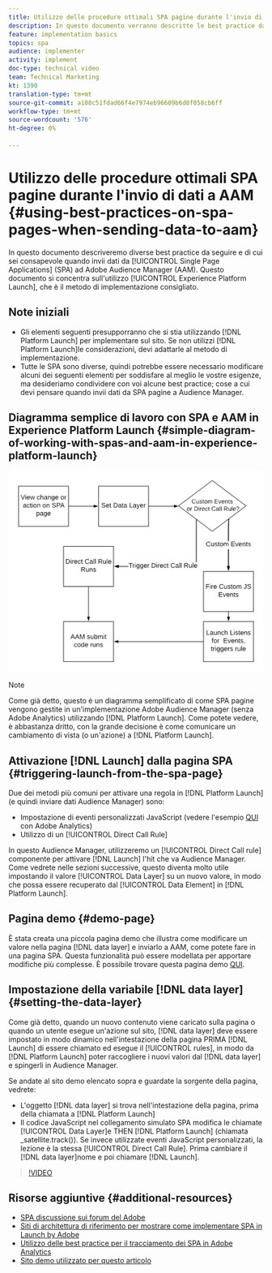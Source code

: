 ```yaml
---
title: Utilizzo delle procedure ottimali SPA pagine durante l'invio di dati a AAM
description: In questo documento verranno descritte le best practice da seguire e di cui si deve essere a conoscenza durante l'invio di dati da applicazioni a pagina singola (SPA) ad Adobe Audience Manager (AAM). Questo documento si concentrerà sull'utilizzo di Launch by Adobe, che è il metodo di implementazione consigliato.
feature: implementation basics
topics: spa
audience: implementer
activity: implement
doc-type: technical video
team: Technical Marketing
kt: 1390
translation-type: tm+mt
source-git-commit: a108c51fdad66f4e7974eb96609b6d8f058cb6ff
workflow-type: tm+mt
source-wordcount: '576'
ht-degree: 0%

---
```



# Utilizzo delle procedure ottimali SPA pagine durante l&#39;invio di dati a AAM {#using-best-practices-on-spa-pages-when-sending-data-to-aam}

In questo documento descriveremo diverse best practice da seguire e di cui sei consapevole quando invii dati da [!UICONTROL Single Page Applications] (SPA) ad Adobe Audience Manager (AAM). Questo documento si concentra sull&#39;utilizzo [!UICONTROL Experience Platform Launch], che è il metodo di implementazione consigliato.

## Note iniziali

* Gli elementi seguenti presupporranno che si stia utilizzando [!DNL Platform Launch] per implementare sul sito. Se non utilizzi [!DNL Platform Launch]le considerazioni, devi adattarle al metodo di implementazione.
* Tutte le SPA sono diverse, quindi potrebbe essere necessario modificare alcuni dei seguenti elementi per soddisfare al meglio le vostre esigenze, ma desideriamo condividere con voi alcune best practice; cose a cui devi pensare quando invii dati da SPA pagine a  Audience Manager.

## Diagramma semplice di lavoro con SPA e AAM in Experience Platform Launch {#simple-diagram-of-working-with-spas-and-aam-in-experience-platform-launch}

![spa per aam in [!DNL launch]](assets/spa_for_aam_in_launch.png)

>[!NOTE]
>Come già detto, questo è un diagramma semplificato di come SPA pagine vengono gestite in un&#39;implementazione Adobe Audience Manager (senza  Adobe Analytics) utilizzando [!DNL Platform Launch]. Come potete vedere, è abbastanza dritto, con la grande decisione è come comunicare un cambiamento di vista (o un&#39;azione) a [!DNL Platform Launch].

## Attivazione [!DNL Launch] dalla pagina SPA {#triggering-launch-from-the-spa-page}

Due dei metodi più comuni per attivare una regola in [!DNL Platform Launch] (e quindi inviare dati  Audience Manager) sono:

* Impostazione di eventi personalizzati JavaScript (vedere l&#39;esempio [QUI](https://helpx.adobe.com/analytics/kt/using/spa-analytics-best-practices-feature-video-use.html) con  Adobe Analytics)
* Utilizzo di un [!UICONTROL Direct Call Rule]

In questo  Audience Manager, utilizzeremo un [!UICONTROL Direct Call rule] componente per attivare [!DNL Launch] l&#39;hit che va  Audience Manager. Come vedrete nelle sezioni successive, questo diventa molto utile impostando il valore [!UICONTROL Data Layer] su un nuovo valore, in modo che possa essere recuperato dal [!UICONTROL Data Element] in [!DNL Platform Launch].

## Pagina demo {#demo-page}

È stata creata una piccola pagina demo che illustra come modificare un valore nella pagina [!DNL data layer] e inviarlo a AAM, come potete fare in una pagina SPA. Questa funzionalità può essere modellata per apportare modifiche più complesse. È possibile trovare questa pagina demo [QUI](https://aam.enablementadobe.com/SPA-Launch.html).

## Impostazione della variabile [!DNL data layer] {#setting-the-data-layer}

Come già detto, quando un nuovo contenuto viene caricato sulla pagina o quando un utente esegue un&#39;azione sul sito, [!DNL data layer] deve essere impostato in modo dinamico nell&#39;intestazione della pagina PRIMA [!DNL Launch] di essere chiamato ed esegue il [!UICONTROL rules], in modo da [!DNL Platform Launch] poter raccogliere i nuovi valori dal [!DNL data layer] e spingerli in  Audience Manager.

Se andate al sito demo elencato sopra e guardate la sorgente della pagina, vedrete:

* L&#39;oggetto [!DNL data layer] si trova nell&#39;intestazione della pagina, prima della chiamata a [!DNL Platform Launch]
* Il codice JavaScript nel collegamento simulato SPA modifica le chiamate [!UICONTROL Data Layer]e THEN [!DNL Platform Launch] (chiamata _satellite.track()). Se invece utilizzate eventi JavaScript personalizzati, la lezione è la stessa [!UICONTROL Direct Call Rule]. Prima cambiare il [!DNL data layer]nome e poi chiamare [!DNL Launch].

>[!VIDEO](https://video.tv.adobe.com/v/23322/?quality=12)

## Risorse aggiuntive {#additional-resources}

* [SPA discussione sui forum del Adobe](https://forums.adobe.com/thread/2451022)
* [Siti di architettura di riferimento per mostrare come implementare SPA in Launch by Adobe](https://helpx.adobe.com/experience-manager/kt/integration/using/launch-reference-architecture-SPA-tutorial-implement.html)
* [Utilizzo delle best practice per il tracciamento dei SPA in  Adobe Analytics](https://helpx.adobe.com/analytics/kt/using/spa-analytics-best-practices-feature-video-use.html)
* [Sito demo utilizzato per questo articolo](https://aam.enablementadobe.com/SPA-Launch.html)
